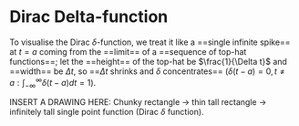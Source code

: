 # Dirac Delta-function

To visualise the Dirac $\delta$-function, we treat it like a ==single infinite spike== at $t=a$ coming from the ==limit== of a ==sequence of top-hat functions==; let the ==height== of the top-hat be $\frac{1}{\Delta t}$ and ==width== be $\Delta t$, so ==$\Delta t$ shrinks and $\delta$ concentrates== ($\delta(t-a)=0,t\ne a:\int_{-\infty}^\infty \delta(t-a)dt=1$).

INSERT A DRAWING HERE: Chunky rectangle -> thin tall rectangle -> infinitely tall single point function (Dirac $\delta$ function).
